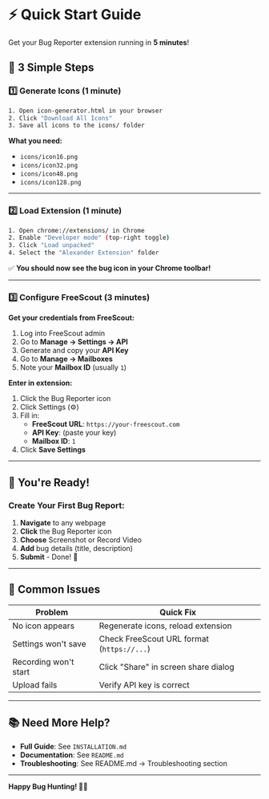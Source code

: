 # ⚡ Quick Start Guide

Get your Bug Reporter extension running in **5 minutes**!

## 🎯 3 Simple Steps

### 1️⃣ Generate Icons (1 minute)

```bash
1. Open icon-generator.html in your browser
2. Click "Download All Icons"
3. Save all icons to the icons/ folder
```

**What you need:**

- `icons/icon16.png`
- `icons/icon32.png`
- `icons/icon48.png`
- `icons/icon128.png`

---

### 2️⃣ Load Extension (1 minute)

```bash
1. Open chrome://extensions/ in Chrome
2. Enable "Developer mode" (top-right toggle)
3. Click "Load unpacked"
4. Select the "Alexander Extension" folder
```

✅ **You should now see the bug icon in your Chrome toolbar!**

---

### 3️⃣ Configure FreeScout (3 minutes)

**Get your credentials from FreeScout:**

1. Log into FreeScout admin
2. Go to **Manage → Settings → API**
3. Generate and copy your **API Key**
4. Go to **Manage → Mailboxes**
5. Note your **Mailbox ID** (usually `1`)

**Enter in extension:**

1. Click the Bug Reporter icon
2. Click Settings (⚙️)
3. Fill in:
   - **FreeScout URL**: `https://your-freescout.com`
   - **API Key**: (paste your key)
   - **Mailbox ID**: `1`
4. Click **Save Settings**

---

## 🚀 You're Ready!

### Create Your First Bug Report:

1. **Navigate** to any webpage
2. **Click** the Bug Reporter icon
3. **Choose** Screenshot or Record Video
4. **Add** bug details (title, description)
5. **Submit** - Done! 🎉

---

## 🔧 Common Issues

| Problem               | Quick Fix                                  |
| --------------------- | ------------------------------------------ |
| No icon appears       | Regenerate icons, reload extension         |
| Settings won't save   | Check FreeScout URL format (`https://...`) |
| Recording won't start | Click "Share" in screen share dialog       |
| Upload fails          | Verify API key is correct                  |

---

## 📚 Need More Help?

- **Full Guide**: See `INSTALLATION.md`
- **Documentation**: See `README.md`
- **Troubleshooting**: See README.md → Troubleshooting section

---

**Happy Bug Hunting! 🐛✨**
